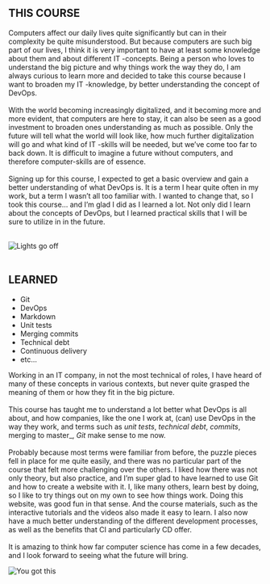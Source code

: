 ## THIS COURSE

Computers affect our daily lives quite significantly but can in their complexity be quite misunderstood. But because computers are such big part of our lives, I think it is very important to have at least some knowledge about them and about different IT -concepts. Being a person who loves to understand the big picture and why things work the way they do, I am always curious to learn more and decided to take this course because I want to broaden my IT -knowledge, by better understanding the concept of DevOps. <br><br>
With the world becoming increasingly digitalized, and it becoming more and more evident, that computers are here to stay, it can also be seen as a good investment to broaden ones understanding as much as possible. Only the future will tell what the world will look like, how much further digitalization will go and what kind of IT -skills will be needed, but we’ve come too far to back down. It is difficult to imagine a future without computers, and therefore computer-skills are of essence. <br><br>
Signing up for this course, I expected to get a basic overview and gain a better understanding of what DevOps is. It is a term I hear quite often in my work, but a term I wasn’t all too familiar with. I wanted to change that, so I took this course… and I’m glad I did as I learned a lot. Not only did I learn about the concepts of DevOps, but I learned practical skills that I will be sure to utilize in in the future. <br><br>

![Lights go off][Light]
<br><br>

## LEARNED

* Git 
* DevOps                                                    
* Markdown                              
* Unit tests                  
* Merging commits  
* Technical debt  
* Continuous delivery
* etc...

Working in an IT company, in not the most technical of roles, I have heard of many of these concepts in various contexts, but never quite grasped the meaning of them or how they fit in the big picture. <br><br>
This course has taught me to understand a lot better what DevOps is all about, and how companies, like the one I work at, (can) use DevOps in the way they work, and terms such as _unit tests_, _technical debt_, _commits_, merging to master_, _Git_ make sense to me now.<br><br>
Probably because most terms were familiar from before, the puzzle pieces fell in place for me quite easily, and there was no particular part of the course that felt more challenging over the others. I liked how there was not only theory, but also practice, and I’m super glad to have learned to use Git and how to create a website with it. I, like many others, learn best by doing, so I like to try things out on my own to see how things work. Doing this website, was good fun in that sense. And the course materials, such as the interactive tutorials and the videos also made it easy to learn. I also now have a much better understanding of the different development processes, as well as the benefits that CI and particularly CD offer. <br><br>
It is amazing to think how far computer science has come in a few decades, and I look forward to seeing what the future will bring. 

![You got this][yougot]




[yougot]: https://images.pexels.com/photos/2740956/pexels-photo-2740956.jpeg?auto=compress&cs=tinysrgb&dpr=3&h=750&w=1260
[Light]: https://images.pexels.com/photos/355948/pexels-photo-355948.jpeg?auto=compress&cs=tinysrgb&dpr=2&h=750&w=1260
